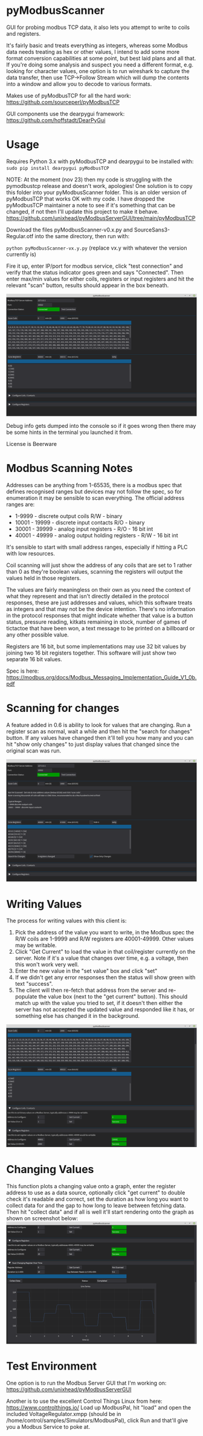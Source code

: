 # pyModbusScanner
GUI for probing modbus TCP data, it also lets you attempt to write to coils and registers. 

It's fairly basic and treats everything as integers, whereas some Modbus data needs treating as hex or other values, I intend to add some more format conversion capabilities at some point, but best laid plans and all that. If you're doing some analysis and suspect you need a different format, e.g. looking for character values, one option is to run wireshark to capture the data transfer, then use TCP->Follow Stream which will dump the contents into a window and allow you to decode to various formats.

Makes use of pyModbusTCP for all the hard work: https://github.com/sourceperl/pyModbusTCP

GUI components use the dearpygui framework: https://github.com/hoffstadt/DearPyGui

# Usage
Requires Python 3.x with pyModbusTCP and dearpygui to be installed with: 
`sudo pip install dearpygui pyModbusTCP`

NOTE: At the moment (nov 23) then my code is struggling with the pymodbustcp release and doesn't work, apologies! One solution is to copy this folder into your pyModbusScanner folder. This is an older version of pyModbusTCP that works OK with my code. I have dropped the pyModbusTCP maintainer a note to see if it's something that can be changed, if not then I'll update this project to make it behave. 
https://github.com/unixhead/pyModbusServerGUI/tree/main/pyModbusTCP


Download the files pyModbusScanner-v0.x.py and SourceSans3-Regular.otf into the same directory, then run with:

`python pyModbusScanner-vx.y.py`
(replace vx.y with whatever the version currently is)

Fire it up, enter IP/port for modbus service, click "test connection" and verify that the status indicator goes green and says "Connected". 
Then enter max/min values for either coils, registers or input registers and hit the relevant "scan" button, results should appear in the box beneath. 

![Screenshot Reading Values](https://raw.githubusercontent.com/unixhead/pyModbusScanner/main/ss3.png)

Debug info gets dumped into the console so if it goes wrong then there may be some hints in the terminal you launched it from. 

License is Beerware

# Modbus Scanning Notes
Addresses can be anything from 1-65535, there is a modbus spec that defines recognised ranges but devices may not follow the spec, so for enumeration it may be sensible to scan everything. The official address ranges are:
- 1-9999 - discrete output coils R/W - binary
- 10001 - 19999 - discrete input contacts R/O - binary
- 30001 - 39999 - analog input registers - R/O - 16 bit int
- 40001 - 49999 - analog output holding registers - R/W - 16 bit int

It's sensible to start with small address ranges, especially if hitting a PLC with low resources.

Coil scanning will just show the address of any coils that are set to 1 rather than 0 as they're boolean values, scanning the registers will output the values held in those registers. 

The values are fairly meaningless on their own as you need the context of what they represent and that isn't directly detailed in the protocol responses, these  are just addresses and values, which this software treats as integers and that may not be the device intention. There's no information in the protocol responses that might indicate whether that value is a button status, pressure reading, kitkats remaining in stock, number of games of tictactoe that have been won, a text message to be printed on a billboard or any other possible value.

Registers are 16 bit, but some implementations may use 32 bit values by joining two 16 bit registers together. This software will just show two separate 16 bit values.

Spec is here: https://modbus.org/docs/Modbus_Messaging_Implementation_Guide_V1_0b.pdf


# Scanning for changes
A feature added in 0.6 is ability to look for values that are changing. Run a register scan as normal, wait a while and then hit the "search for changes" button. If any values have changed then it'll tell you how many and you can hit "show only changes" to just display values that changed since the original scan was run.  

![Screenshot Changing Values](https://raw.githubusercontent.com/unixhead/pyModbusScanner/main/ss-cr.png)


# Writing Values
The process for writing values with this client is:
1. Pick the address of the value you want to write, in the Modbus spec the R/W coils are 1-9999 and R/W registers are 40001-49999. Other values may be writable.
2. Click "Get Current" to load the value in that coil/register currently on the server. Note if it's a value that changes over time, e.g. a voltage, then this won't work very well.
3. Enter the new value in the "set value" box and click "set"
4. If we didn't get any error responses then the status will show green with text "success".
5. The client will then re-fetch that address from the server and re-populate the value box (next to the "get current" button). This should match up with the value you tried to set, if it doesn't then either the server has not accepted the updated value and responded like it has, or something else has changed it in the background.

![Screenshot Writing Values](https://raw.githubusercontent.com/unixhead/pyModbusScanner/main/ss4.png)

# Changing Values
This function plots a changing value onto a graph, enter the register address to use as a data source, optionally click "get current" to double check it's readable and correct, set the duration as how long you want to collect data for and the gap to how long to leave between fetching data. Then hit "collect data" and if all is well it'll start rendering onto the graph as shown on screenshot below:
![Screenshot time series](https://raw.githubusercontent.com/unixhead/pyModbusScanner/main/ss-time.png)

# Test Environment
One option is to run the Modbus Server GUI that I'm working on: https://github.com/unixhead/pyModbusServerGUI

Another is to use the excellent Control Things Linux from here: https://www.controlthings.io/
Load up ModbusPal, hit "load" and open the included VoltageRegulator.xmpp (should be in /home/control/samples/Simulators/ModbusPal), click Run and that'll give you a Modbus Service to poke at. 
